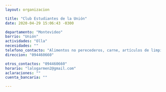 ```yaml
---
layout: organizacion

title: "Club Estudiantes de la Unión"
date: 2020-04-29 15:06:43 -0300

departamento: "Montevideo"
barrio: "Unión"
actividades: "Olla"
necesidades: ""
telefono_contacto: "Alimentos no perecederos, carne, artículos de limpieza y ropa de abrigo"
direccion: "094460660"

otros_contactos: "094460660"
horario: "lalogarmen2@gmail.com"
aclaraciones: ""
cuenta_bancaria: ""

---
```

